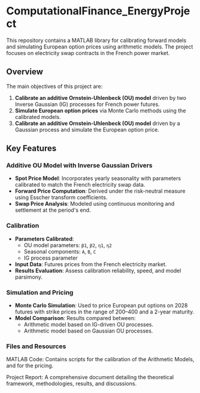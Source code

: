 # ComputationalFinance_EnergyProject
This repository contains a MATLAB library for calibrating forward models and simulating European option prices using arithmetic models. The project focuses on electricity swap contracts in the French power market.

## Overview

The main objectives of this project are:
1. **Calibrate an additive Ornstein-Uhlenbeck (OU) model** driven by two Inverse Gaussian (IG) processes for French power futures.
2. **Simulate European option prices** via Monte Carlo methods using the calibrated models.
3. **Calibrate an additive Ornstein-Uhlenbeck (OU) model** driven by a Gaussian process and simulate the European option price.

## Key Features

### Additive OU Model with Inverse Gaussian Drivers
- **Spot Price Model**: Incorporates yearly seasonality with parameters calibrated to match the French electricity swap data.
- **Forward Price Computation**: Derived under the risk-neutral measure using Esscher transform coefficients.
- **Swap Price Analysis**: Modeled using continuous monitoring and settlement at the period's end.

### Calibration
- **Parameters Calibrated**:
  - OU model parameters: `β1`, `β2`, `η1`, `η2`
  - Seasonal components: `A`, `B`, `C`
  - IG process parameter
- **Input Data**: Futures prices from the French electricity market.
- **Results Evaluation**: Assess calibration reliability, speed, and model parsimony.

### Simulation and Pricing
- **Monte Carlo Simulation**: Used to price European put options on 2028 futures with strike prices in the range of 200–400 and a 2-year maturity.
- **Model Comparison**: Results compared between:
  - Arithmetic model based on IG-driven OU processes.
  - Arithmetic model based on Gaussian OU processes.

### Files and Resources
MATLAB Code: Contains scripts for the calibration of the Arithmetic Models, and for the pricing.

Project Report: A comprehensive document detailing the theoretical framework, methodologies, results, and discussions.

